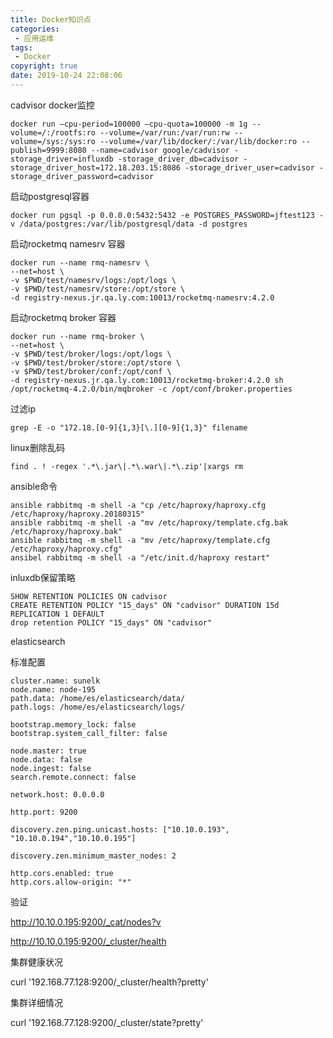 ```yaml
---
title: Docker知识点
categories: 
 - 应用运维
tags: 
 - Docker
copyright: true
date: 2019-10-24 22:08:06
---
```


cadvisor docker监控

```
docker run —cpu-period=100000 —cpu-quota=100000 -m 1g --volume=/:/rootfs:ro --volume=/var/run:/var/run:rw --volume=/sys:/sys:ro --volume=/var/lib/docker/:/var/lib/docker:ro --publish=9999:8080 --name=cadvisor google/cadvisor -storage_driver=influxdb -storage_driver_db=cadvisor -storage_driver_host=172.18.203.15:8086 -storage_driver_user=cadvisor -storage_driver_password=cadvisor
```



启动postgresql容器

```
docker run pgsql -p 0.0.0.0:5432:5432 -e POSTGRES_PASSWORD=jftest123 -v /data/postgres:/var/lib/postgresql/data -d postgres
```



启动rocketmq namesrv 容器 

```
docker run --name rmq-namesrv \
--net=host \
-v $PWD/test/namesrv/logs:/opt/logs \
-v $PWD/test/namesrv/store:/opt/store \
-d registry-nexus.jr.qa.ly.com:10013/rocketmq-namesrv:4.2.0
```



启动rocketmq broker 容器

```
docker run --name rmq-broker \
--net=host \
-v $PWD/test/broker/logs:/opt/logs \
-v $PWD/test/broker/store:/opt/store \
-v $PWD/test/broker/conf:/opt/conf \
-d registry-nexus.jr.qa.ly.com:10013/rocketmq-broker:4.2.0 sh /opt/rocketmq-4.2.0/bin/mqbroker -c /opt/conf/broker.properties
```



过滤ip

```
grep -E -o "172.18.[0-9]{1,3}[\.][0-9]{1,3}" filename
```



linux删除乱码

```
find . ! -regex '.*\.jar\|.*\.war\|.*\.zip'|xargs rm
```



ansible命令

```
ansible rabbitmq -m shell -a "cp /etc/haproxy/haproxy.cfg /etc/haproxy/haproxy.20180315"
ansible rabbitmq -m shell -a "mv /etc/haproxy/template.cfg.bak /etc/haproxy/haproxy.bak"
ansible rabbitmq -m shell -a "mv /etc/haproxy/template.cfg /etc/haproxy/haproxy.cfg"
ansibel rabbitmq -m shell -a "/etc/init.d/haproxy restart"
```



inluxdb保留策略

```
SHOW RETENTION POLICIES ON cadvisor
CREATE RETENTION POLICY "15_days" ON "cadvisor" DURATION 15d REPLICATION 1 DEFAULT
drop retention POLICY "15_days" ON "cadvisor"
```



elasticsearch

标准配置

```
cluster.name: sunelk
node.name: node-195
path.data: /home/es/elasticsearch/data/
path.logs: /home/es/elasticsearch/logs/

bootstrap.memory_lock: false
bootstrap.system_call_filter: false

node.master: true   
node.data: false   
node.ingest: false   
search.remote.connect: false 

network.host: 0.0.0.0  

http.port: 9200

discovery.zen.ping.unicast.hosts: ["10.10.0.193", "10.10.0.194","10.10.0.195"]     
                                                                        
discovery.zen.minimum_master_nodes: 2 
      
http.cors.enabled: true                                                                                                                                                                                                   
http.cors.allow-origin: "*"
```



验证

http://10.10.0.195:9200/_cat/nodes?v

http://10.10.0.195:9200/_cluster/health

集群健康状况

curl '192.168.77.128:9200/_cluster/health?pretty'

集群详细情况

curl '192.168.77.128:9200/_cluster/state?pretty'